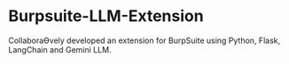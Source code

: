 # Burpsuite-LLM-Extension
CollaboraƟvely developed an extension for BurpSuite using Python, Flask, LangChain  and Gemini LLM.
